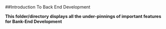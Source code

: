 ##Introduction To Back End Development

**This folder/directory displays all the under-pinnings of important features for Bank-End Development**